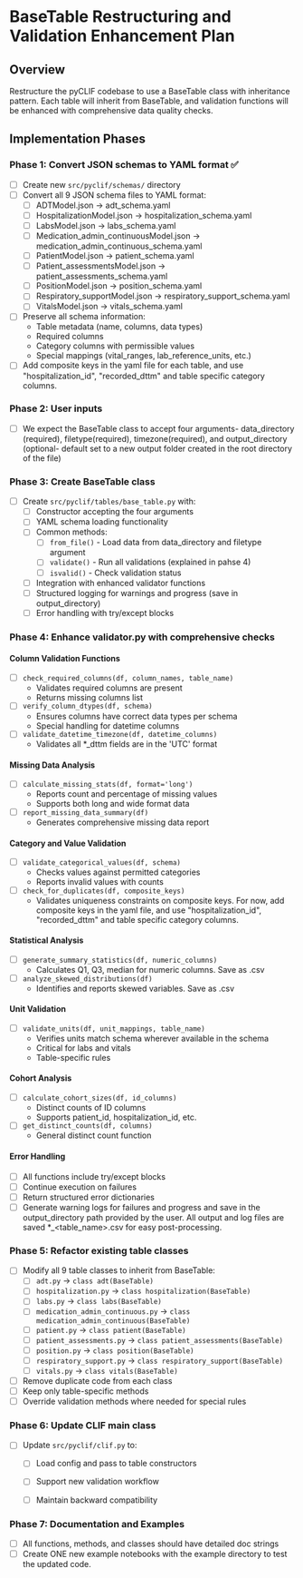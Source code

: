 # BaseTable Restructuring and Validation Enhancement Plan

## Overview
Restructure the pyCLIF codebase to use a BaseTable class with inheritance pattern. Each table will inherit from BaseTable, and validation functions will be enhanced with comprehensive data quality checks.

## Implementation Phases

### Phase 1: Convert JSON schemas to YAML format ✅
- [ ] Create new `src/pyclif/schemas/` directory
- [ ] Convert all 9 JSON schema files to YAML format:
  - [ ] ADTModel.json → adt_schema.yaml
  - [ ] HospitalizationModel.json → hospitalization_schema.yaml
  - [ ] LabsModel.json → labs_schema.yaml
  - [ ] Medication_admin_continuousModel.json → medication_admin_continuous_schema.yaml
  - [ ] PatientModel.json → patient_schema.yaml
  - [ ] Patient_assessmentsModel.json → patient_assessments_schema.yaml
  - [ ] PositionModel.json → position_schema.yaml
  - [ ] Respiratory_supportModel.json → respiratory_support_schema.yaml
  - [ ] VitalsModel.json → vitals_schema.yaml
- [ ] Preserve all schema information:
  - Table metadata (name, columns, data types)
  - Required columns
  - Category columns with permissible values
  - Special mappings (vital_ranges, lab_reference_units, etc.)
- [ ] Add composite keys in the yaml file for each table, and use "hospitalization_id", "recorded_dttm" and table specific category columns. 

### Phase 2: User inputs
- [ ] We expect the BaseTable class to accept four arguments- data_directory (required), filetype(required), timezone(required), and output_directory (optional- default set to a new output folder created in the root directory of the file)

### Phase 3: Create BaseTable class
- [ ] Create `src/pyclif/tables/base_table.py` with:
  - [ ] Constructor accepting the four arguments
  - [ ] YAML schema loading functionality
  - [ ] Common methods:
    - [ ] `from_file()` - Load data from data_directory and filetype argument
    - [ ] `validate()` - Run all validations (explained in pahse 4)
    - [ ] `isvalid()` - Check validation status
  - [ ] Integration with enhanced validator functions
  - [ ] Structured logging for warnings and progress (save in output_directory)
  - [ ] Error handling with try/except blocks

### Phase 4: Enhance validator.py with comprehensive checks

#### Column Validation Functions
- [ ] `check_required_columns(df, column_names, table_name)`
  - Validates required columns are present
  - Returns missing columns list
- [ ] `verify_column_dtypes(df, schema)`
  - Ensures columns have correct data types per schema
  - Special handling for datetime columns
- [ ] `validate_datetime_timezone(df, datetime_columns)`
  - Validates all *_dttm fields are in the 'UTC' format 

#### Missing Data Analysis
- [ ] `calculate_missing_stats(df, format='long')`
  - Reports count and percentage of missing values
  - Supports both long and wide format data
- [ ] `report_missing_data_summary(df)`
  - Generates comprehensive missing data report

#### Category and Value Validation
- [ ] `validate_categorical_values(df, schema)`
  - Checks values against permitted categories
  - Reports invalid values with counts
- [ ] `check_for_duplicates(df, composite_keys)`
  - Validates uniqueness constraints on composite keys. For now, add composite keys in the yaml file, and use "hospitalization_id", "recorded_dttm" and table specific category columns. 

#### Statistical Analysis
- [ ] `generate_summary_statistics(df, numeric_columns)`
  - Calculates Q1, Q3, median for numeric columns. Save as .csv
- [ ] `analyze_skewed_distributions(df)`
  - Identifies and reports skewed variables. Save as .csv

#### Unit Validation
- [ ] `validate_units(df, unit_mappings, table_name)`
  - Verifies units match schema wherever available in the schema
  - Critical for labs and vitals
  - Table-specific rules

#### Cohort Analysis
- [ ] `calculate_cohort_sizes(df, id_columns)`
  - Distinct counts of ID columns
  - Supports patient_id, hospitalization_id, etc.
- [ ] `get_distinct_counts(df, columns)`
  - General distinct count function

#### Error Handling
- [ ] All functions include try/except blocks
- [ ] Continue execution on failures
- [ ] Return structured error dictionaries
- [ ] Generate warning logs for failures and progress and save in the output_directory path provided by the user. All output and log files are saved *_<table_name>.csv for easy post-processing. 

### Phase 5: Refactor existing table classes
- [ ] Modify all 9 table classes to inherit from BaseTable:
  - [ ] `adt.py` → `class adt(BaseTable)`
  - [ ] `hospitalization.py` → `class hospitalization(BaseTable)`
  - [ ] `labs.py` → `class labs(BaseTable)`
  - [ ] `medication_admin_continuous.py` → `class medication_admin_continuous(BaseTable)`
  - [ ] `patient.py` → `class patient(BaseTable)`
  - [ ] `patient_assessments.py` → `class patient_assessments(BaseTable)`
  - [ ] `position.py` → `class position(BaseTable)`
  - [ ] `respiratory_support.py` → `class respiratory_support(BaseTable)`
  - [ ] `vitals.py` → `class vitals(BaseTable)`
- [ ] Remove duplicate code from each class
- [ ] Keep only table-specific methods
- [ ] Override validation methods where needed for special rules

### Phase 6: Update CLIF main class
- [ ] Update `src/pyclif/clif.py` to:
  - [ ] Load config and pass to table constructors
  - [ ] Support new validation workflow
  - [ ] Maintain backward compatibility


### Phase 7: Documentation and Examples
- [ ] All functions, methods, and classes should have detailed doc strings
- [ ] Create ONE new example notebooks with the example directory to test the updated code. 
